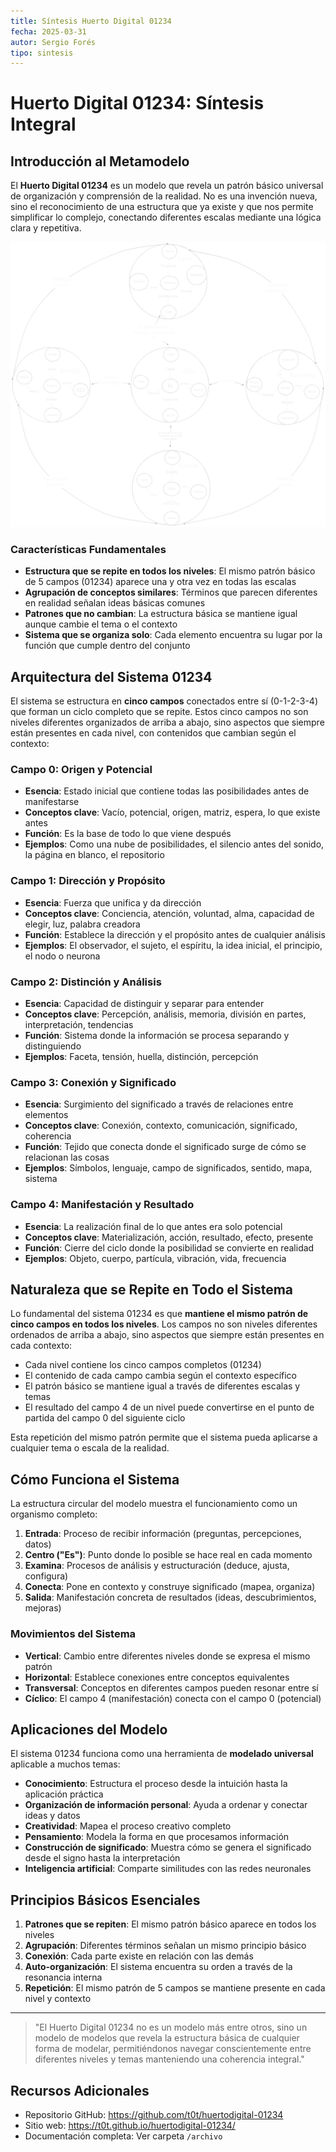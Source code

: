 ```yaml
---
title: Síntesis Huerto Digital 01234
fecha: 2025-03-31
autor: Sergio Forés
tipo: sintesis
---
```

# Huerto Digital 01234: Síntesis Integral

## Introducción al Metamodelo

El **Huerto Digital 01234** es un modelo que revela un patrón básico universal de organización y comprensión de la realidad. No es una invención nueva, sino el reconocimiento de una estructura que ya existe y que nos permite simplificar lo complejo, conectando diferentes escalas mediante una lógica clara y repetitiva.

![Estructura del Metamodelo](../imagenes/grafico-metamodelo-2.svg)

### Características Fundamentales

- **Estructura que se repite en todos los niveles**: El mismo patrón básico de 5 campos (01234) aparece una y otra vez en todas las escalas
- **Agrupación de conceptos similares**: Términos que parecen diferentes en realidad señalan ideas básicas comunes
- **Patrones que no cambian**: La estructura básica se mantiene igual aunque cambie el tema o el contexto
- **Sistema que se organiza solo**: Cada elemento encuentra su lugar por la función que cumple dentro del conjunto

## Arquitectura del Sistema 01234

El sistema se estructura en **cinco campos** conectados entre sí (0-1-2-3-4) que forman un ciclo completo que se repite. Estos cinco campos no son niveles diferentes organizados de arriba a abajo, sino aspectos que siempre están presentes en cada nivel, con contenidos que cambian según el contexto:

### Campo 0: Origen y Potencial

- **Esencia**: Estado inicial que contiene todas las posibilidades antes de manifestarse
- **Conceptos clave**: Vacío, potencial, origen, matriz, espera, lo que existe antes
- **Función**: Es la base de todo lo que viene después
- **Ejemplos**: Como una nube de posibilidades, el silencio antes del sonido, la página en blanco, el repositorio

### Campo 1: Dirección y Propósito

- **Esencia**: Fuerza que unifica y da dirección
- **Conceptos clave**: Conciencia, atención, voluntad, alma, capacidad de elegir, luz, palabra creadora
- **Función**: Establece la dirección y el propósito antes de cualquier análisis
- **Ejemplos**: El observador, el sujeto, el espíritu, la idea inicial, el principio, el nodo o neurona

### Campo 2: Distinción y Análisis

- **Esencia**: Capacidad de distinguir y separar para entender
- **Conceptos clave**: Percepción, análisis, memoria, división en partes, interpretación, tendencias
- **Función**: Sistema donde la información se procesa separando y distinguiendo
- **Ejemplos**: Faceta, tensión, huella, distinción, percepción

### Campo 3: Conexión y Significado

- **Esencia**: Surgimiento del significado a través de relaciones entre elementos
- **Conceptos clave**: Conexión, contexto, comunicación, significado, coherencia
- **Función**: Tejido que conecta donde el significado surge de cómo se relacionan las cosas
- **Ejemplos**: Símbolos, lenguaje, campo de significados, sentido, mapa, sistema

### Campo 4: Manifestación y Resultado

- **Esencia**: La realización final de lo que antes era solo potencial
- **Conceptos clave**: Materialización, acción, resultado, efecto, presente
- **Función**: Cierre del ciclo donde la posibilidad se convierte en realidad
- **Ejemplos**: Objeto, cuerpo, partícula, vibración, vida, frecuencia

## Naturaleza que se Repite en Todo el Sistema

Lo fundamental del sistema 01234 es que **mantiene el mismo patrón de cinco campos en todos los niveles**. Los campos no son niveles diferentes ordenados de arriba a abajo, sino aspectos que siempre están presentes en cada contexto:

- Cada nivel contiene los cinco campos completos (01234)
- El contenido de cada campo cambia según el contexto específico
- El patrón básico se mantiene igual a través de diferentes escalas y temas
- El resultado del campo 4 de un nivel puede convertirse en el punto de partida del campo 0 del siguiente ciclo

Esta repetición del mismo patrón permite que el sistema pueda aplicarse a cualquier tema o escala de la realidad.

## Cómo Funciona el Sistema

La estructura circular del modelo muestra el funcionamiento como un organismo completo:

1. **Entrada**: Proceso de recibir información (preguntas, percepciones, datos)
2. **Centro ("Es")**: Punto donde lo posible se hace real en cada momento
3. **Examina**: Procesos de análisis y estructuración (deduce, ajusta, configura)
4. **Conecta**: Pone en contexto y construye significado (mapea, organiza)
5. **Salida**: Manifestación concreta de resultados (ideas, descubrimientos, mejoras)

### Movimientos del Sistema

- **Vertical**: Cambio entre diferentes niveles donde se expresa el mismo patrón
- **Horizontal**: Establece conexiones entre conceptos equivalentes
- **Transversal**: Conceptos en diferentes campos pueden resonar entre sí
- **Cíclico**: El campo 4 (manifestación) conecta con el campo 0 (potencial)

## Aplicaciones del Modelo

El sistema 01234 funciona como una herramienta de **modelado universal** aplicable a muchos temas:

- **Conocimiento**: Estructura el proceso desde la intuición hasta la aplicación práctica
- **Organización de información personal**: Ayuda a ordenar y conectar ideas y datos
- **Creatividad**: Mapea el proceso creativo completo
- **Pensamiento**: Modela la forma en que procesamos información
- **Construcción de significado**: Muestra cómo se genera el significado desde el signo hasta la interpretación
- **Inteligencia artificial**: Comparte similitudes con las redes neuronales

## Principios Básicos Esenciales

1. **Patrones que se repiten**: El mismo patrón básico aparece en todos los niveles
2. **Agrupación**: Diferentes términos señalan un mismo principio básico
3. **Conexión**: Cada parte existe en relación con las demás
4. **Auto-organización**: El sistema encuentra su orden a través de la resonancia interna
5. **Repetición**: El mismo patrón de 5 campos se mantiene presente en cada nivel y contexto

---

> "El Huerto Digital 01234 no es un modelo más entre otros, sino un modelo de modelos que revela la estructura básica de cualquier forma de modelar, permitiéndonos navegar conscientemente entre diferentes niveles y temas manteniendo una coherencia integral."

## Recursos Adicionales

- Repositorio GitHub: https://github.com/t0t/huertodigital-01234
- Sitio web: https://t0t.github.io/huertodigital-01234/
- Documentación completa: Ver carpeta `/archivo`
